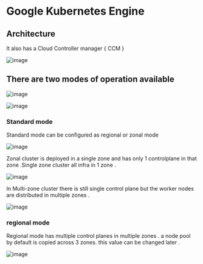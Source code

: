 # Google Kubernetes Engine

## Architecture
It also has a Cloud Controller manager { CCM }

![image](https://github.com/user-attachments/assets/0d1e4d7a-abf1-4d52-bdc5-22962923ab32)

## There are two modes of operation available

![image](https://github.com/user-attachments/assets/5184c3cb-2cc4-42d7-82ea-35b04620b307)

![image](https://github.com/user-attachments/assets/88fbe175-af9d-4e19-8478-01e9ce2bab5d)

### Standard mode

Standard mode can be configured as regional or zonal mode

![image](https://github.com/user-attachments/assets/a7ed3d0e-2e98-4ce4-af1e-11f15b2f2093)

Zonal cluster is deployed in a single zone and has only 1 controlplane in that zone .Single zone cluster all infra in 1 zone .

![image](https://github.com/user-attachments/assets/639139be-fb7f-447d-9590-a718ecb07430)

In Multi-zone cluster there is still single control plane but the worker nodes are distributed in multiple zones .

![image](https://github.com/user-attachments/assets/c05bd670-6d5e-4fcf-89e1-a9d5c3208210)

### regional mode 
Regional mode has multiple control planes in multiple zones . a node pool by default is copied across 3 zones. this value can be changed later .

![image](https://github.com/user-attachments/assets/72714d0e-4503-4865-a953-b5c451ef7ca2)



